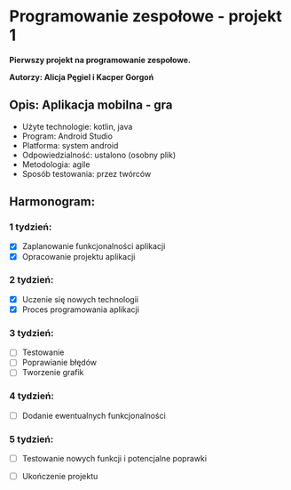 # Programowanie zespołowe - projekt 1

**Pierwszy projekt na programowanie zespołowe.**

**Autorzy: Alicja Pęgiel i Kacper Gorgoń**

## Opis: Aplikacja mobilna - gra

- Użyte technologie: kotlin, java
- Program: Android Studio
- Platforma: system android
- Odpowiedzialność: ustalono (osobny plik)
- Metodologia: agile
- Sposób testowania: przez twórców

## Harmonogram: 
### 1 tydzień:
- [x] Zaplanowanie funkcjonalności aplikacji 
- [x] Opracowanie projektu aplikacji
### 2 tydzień:
- [x] Uczenie się nowych technologii
- [x] Proces programowania aplikacji
### 3 tydzień:
- [ ] Testowanie
- [ ] Poprawianie błędów
- [ ] Tworzenie grafik
### 4 tydzień:
- [ ] Dodanie ewentualnych funkcjonalności
### 5 tydzień:
- [ ] Testowanie nowych funkcji i potencjalne
	poprawki
- [ ] Ukończenie projektu




